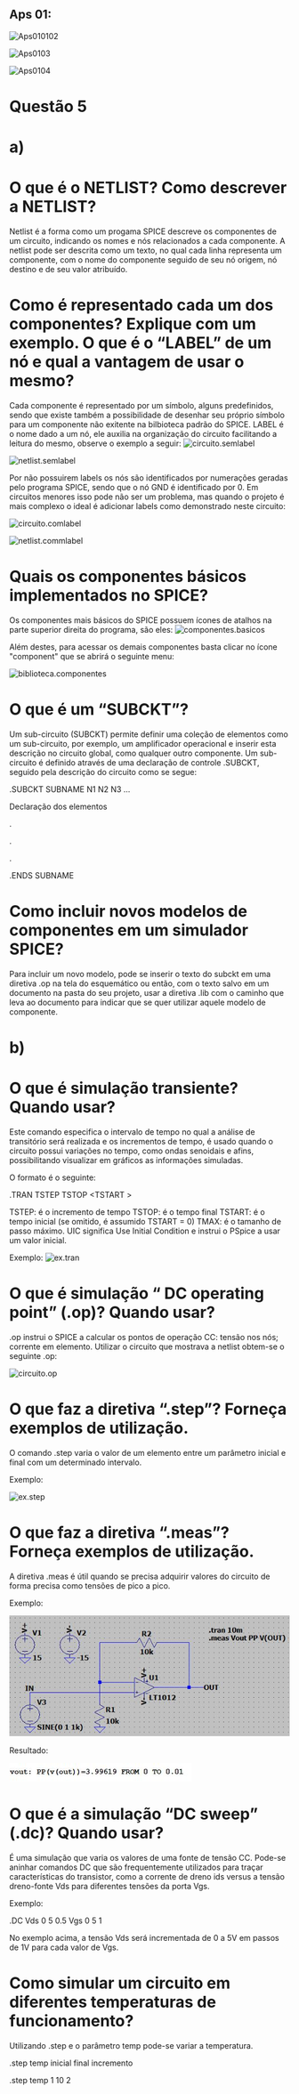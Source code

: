 ## Aps 01:
![Aps010102](https://github.com/LFRB-IFSC/ELN22104_2020_2/blob/prof-lohmann-Alunos_01/Alunos/Larah/Midias/aps_01.ex.1e2.jpg)


![Aps0103](https://github.com/LFRB-IFSC/ELN22104_2020_2/blob/prof-lohmann-Alunos_01/Alunos/Larah/Midias/aps_01.ex.3.jpg)

![Aps0104](https://github.com/LFRB-IFSC/ELN22104_2020_2/blob/prof-lohmann-Alunos_01/Alunos/Larah/Midias/aps_01.ex.4.jpg)


#  Questão 5
# a)

# O que é o NETLIST? Como descrever a NETLIST?
Netlist é a forma como um progama SPICE descreve os componentes de um circuito, indicando os nomes e nós relacionados a cada componente. A netlist pode ser descrita como um texto, no qual cada linha representa um componente, com o nome do componente seguido de seu nó origem, nó destino e de seu valor atribuído.

# Como é representado cada um dos componentes? Explique com um exemplo. O que é o “LABEL” de um nó e qual a vantagem de usar o mesmo?
Cada componente é representado por um símbolo, alguns predefinidos, sendo que existe também a possibilidade de desenhar seu próprio símbolo para um componente não exitente na bilbioteca padrão do SPICE.
LABEL é o nome dado a um nó, ele auxilia na organização do circuito facilitando a leitura do mesmo, observe o exemplo a seguir:
![circuito.semlabel](https://github.com/LFRB-IFSC/ELN22104_2020_2/blob/prof-lohmann-Alunos_01/Alunos/Larah/Midias/circuito.semlabel.JPG)

![netlist.semlabel](https://github.com/LFRB-IFSC/ELN22104_2020_2/blob/prof-lohmann-Alunos_01/Alunos/Larah/Midias/netlist.semlabel.JPG)

Por não possuirem labels os nós são identificados por numerações geradas pelo programa SPICE, sendo que o nó GND é identificado por 0.
Em circuitos menores isso pode não ser um problema, mas quando o projeto é mais complexo o ideal é adicionar labels como demonstrado neste circuito:

![circuito.comlabel](https://github.com/LFRB-IFSC/ELN22104_2020_2/blob/prof-lohmann-Alunos_01/Alunos/Larah/Midias/circuito.comlabel.JPG)

![netlist.commlabel](https://github.com/LFRB-IFSC/ELN22104_2020_2/blob/prof-lohmann-Alunos_01/Alunos/Larah/Midias/netlist.comlabel.JPG)


# Quais os componentes básicos implementados no SPICE?
Os componentes mais básicos do SPICE possuem ícones de atalhos na parte superior direita do programa, são eles:
![componentes.basicos](https://github.com/LFRB-IFSC/ELN22104_2020_2/blob/prof-lohmann-Alunos_01/Alunos/Larah/Midias/componentes.basicos.JPG)

Além destes, para acessar os demais componentes basta clicar no ícone "component" que se abrirá o seguinte menu:

![biblioteca.componentes](https://github.com/LFRB-IFSC/ELN22104_2020_2/blob/prof-lohmann-Alunos_01/Alunos/Larah/Midias/componentes.bilbioteca.JPG)

# O que é um “SUBCKT”? 
Um sub-circuito (SUBCKT) permite definir uma coleção de elementos como um sub-circuito, por exemplo, um amplificador operacional e
inserir esta descrição no circuito global, como qualquer outro componente. 
Um sub-circuito é definido através de uma declaração de controle .SUBCKT, seguido pela descrição do circuito como se
segue:

.SUBCKT SUBNAME N1 N2 N3 ...

Declaração dos elementos

.

.

.

.ENDS SUBNAME

# Como incluir novos modelos de componentes em um simulador SPICE?
Para incluir um novo modelo, pode se inserir o texto do subckt em uma diretiva .op na tela do esquemático ou então, com o texto salvo em um documento na pasta do seu projeto, usar a diretiva .lib com o caminho que leva ao documento para indicar que se quer utilizar aquele modelo de componente.

# b)

# O que é simulação transiente? Quando usar?
Este comando especifica o intervalo de tempo no qual a análise de transitório será realizada e os incrementos de tempo, é usado quando o circuito possui variações no tempo, como ondas senoidais e afins, possibilitando visualizar em gráficos as informações simuladas.

O formato é o seguinte:

.TRAN TSTEP TSTOP <TSTART <TMAX>> <UIC>
  
TSTEP: é o incremento de tempo
 TSTOP: é o tempo final
 TSTART: é o tempo inicial (se omitido, é assumido TSTART = 0)
 TMAX: é o tamanho de passo máximo. 
 UIC significa Use Initial Condition e instrui o PSpice a usar um valor inicial.
 
 Exemplo:
 ![ex.tran](https://github.com/LFRB-IFSC/ELN22104_2020_2/blob/prof-lohmann-Alunos_01/Alunos/Larah/Midias/ex.tran.JPG)
 
 # O que é simulação “ DC operating point” (.op)? Quando usar?
 .op instrui o SPICE a calcular os pontos de operação CC:
 tensão nos nós;
 corrente em elemento.
 Utilizar o circuito que mostrava a netlist obtem-se o seguinte .op:
 
 ![circuito.op](https://github.com/LFRB-IFSC/ELN22104_2020_2/blob/prof-lohmann-Alunos_01/Alunos/Larah/Midias/circuito.op.JPG)


# O que faz a diretiva “.step”? Forneça exemplos de utilização.
O comando .step varia o valor de um elemento entre um parâmetro inicial e final com um determinado intervalo. 

Exemplo:

![ex.step](https://github.com/LFRB-IFSC/ELN22104_2020_2/blob/prof-lohmann-Alunos_01/Alunos/Larah/Midias/ex.step.JPG)

# O que faz a diretiva “.meas”? Forneça exemplos de utilização.
A diretiva .meas é útil quando se precisa adquirir valores do circuito de forma precisa como tensões de pico a pico.

Exemplo:

![ex.meas](https://github.com/LFRB-IFSC/ELN22104_2020_2/blob/prof-lohmann-Alunos_01/Alunos/Larah/Midias/.meas.JPG)

Resultado:

![ex.meas](https://github.com/LFRB-IFSC/ELN22104_2020_2/blob/prof-lohmann-Alunos_01/Alunos/Larah/Midias/.meas.resultado.JPG)

# O que é a simulação “DC sweep” (.dc)? Quando usar? 
É uma simulação que varia os valores de uma fonte de tensão CC. Pode-se aninhar comandos DC que são frequentemente utilizados para traçar características do transistor, como a
corrente de dreno ids versus a tensão dreno-fonte Vds para diferentes tensões da porta Vgs. 

Exemplo:

.DC Vds 0 5 0.5 Vgs 0 5 1

No exemplo acima, a tensão Vds será incrementada de 0 a 5V em passos de 1V para cada valor de Vgs. 

# Como simular um circuito em diferentes temperaturas de funcionamento?

Utilizando .step e o parâmetro temp pode-se variar a temperatura.

.step temp inicial final incremento

.step temp 1 10 2

